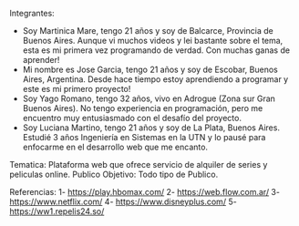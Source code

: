 Integrantes: 
- Soy Martinica Mare, tengo 21 años y soy de Balcarce, Provincia de Buenos Aires. Aunque vi muchos videos y lei bastante sobre el tema, esta es mi primera vez programando de verdad. Con muchas ganas de aprender!
- Mi nombre es Jose Garcia, tengo 21 años y soy de Escobar, Buenos Aires, Argentina. Desde hace tiempo estoy aprendiendo a programar y este es mi primero proyecto!
- Soy Yago Romano, tengo 32 años, vivo en Adrogue (Zona sur Gran Buenos Aires). No tengo experiencia en programación, pero me encuentro muy entusiasmado con el desafío del proyecto.
- Soy Luciana Martino, tengo 21 años y soy de La Plata, Buenos Aires. Estudié 3 años Ingeniería en Sistemas en la UTN y lo pausé para enfocarme en el desarrollo web que me encanto.


Tematica: Plataforma web que ofrece servicio de alquiler de series y peliculas online. 
Publico Objetivo: Todo tipo de Publico.


Referencias: 
1- https://play.hbomax.com/
2- https://web.flow.com.ar/
3- https://www.netflix.com/
4- https://www.disneyplus.com/
5- https://ww1.repelis24.so/
